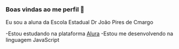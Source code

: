 ### Boas vindas ao me perfil 🖤

Eu sou a aluna da Escola Estadual Dr João Pires de Cmargo

-Estou estudando na plataforma [Alura]( https://cursos.alura.com.br )
-Estou me desenvolvendo na linguagem JavaScript
